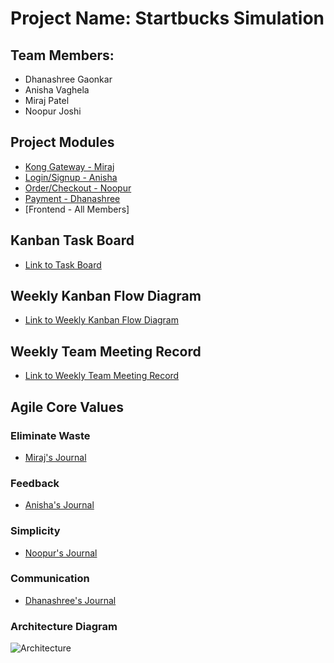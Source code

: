 # Project Name: Startbucks Simulation
## Team Members:
* Dhanashree Gaonkar
* Anisha Vaghela
* Miraj Patel
* Noopur Joshi


## Project Modules
* [Kong Gateway - Miraj](https://github.com/nguyensjsu/team281-cloudflare/blob/master/mirajp1/ProjectResearchKong.md)
* [Login/Signup - Anisha](https://github.com/nguyensjsu/team281-cloudflare/blob/master/vaghelaanisha/LoginSignup.md)
* [Order/Checkout - Noopur](https://github.com/nguyensjsu/team281-cloudflare/blob/master/noopurjoshi/OrderCheckout.md)
* [Payment - Dhanashree](https://github.com/nguyensjsu/team281-cloudflare/blob/master/Dhanashree_Gaonkar/Payment_Feature_Research.md)
* [Frontend - All Members]

## Kanban Task Board
* [Link to Task Board](https://github.com/nguyensjsu/team281-cloudflare/projects/1)

## Weekly Kanban Flow Diagram
* [Link to Weekly Kanban Flow Diagram](https://docs.google.com/spreadsheets/d/1uX5tYpCW3vvjT4HWiUYNjJKkHenDGGYrQ4wCNVFrfkU/edit?usp=sharing)

## Weekly Team Meeting Record
* [Link to Weekly Team Meeting Record](https://github.com/nguyensjsu/team281-cloudflare/blob/master/WeeklyTeamMeeting.md)

## Agile Core Values

### Eliminate Waste
* [Miraj's Journal](https://github.com/nguyensjsu/team281-cloudflare/blob/master/mirajp1/MIRAJP1_ELIMINATE_WASTE.md)

### Feedback
* [Anisha's Journal](https://github.com/nguyensjsu/team281-cloudflare/blob/master/vaghelaanisha/VAGHELAANISHA_FEEDBACK.md)

### Simplicity
* [Noopur's Journal](https://github.com/nguyensjsu/team281-cloudflare/blob/master/noopurjoshi/NOOPURJOSHI_SIMPLICITY.md)

### Communication
* [Dhanashree's Journal](https://github.com/nguyensjsu/team281-cloudflare/blob/master/Dhanashree_Gaonkar/Communication_Dhanashree_Gaonkar.md)

### Architecture Diagram

![Architecture](https://github.com/nguyensjsu/team281-cloudflare/blob/master/architecture.png)
